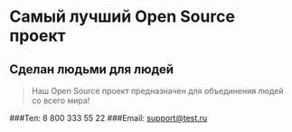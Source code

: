 # Самый лучший Open Source проект

## Сделан людьми для людей

> Наш Open Source проект предназначен для объединения людей со всего мира!


###Тел: 8 800 333 55 22
###Email: support@test.ru
